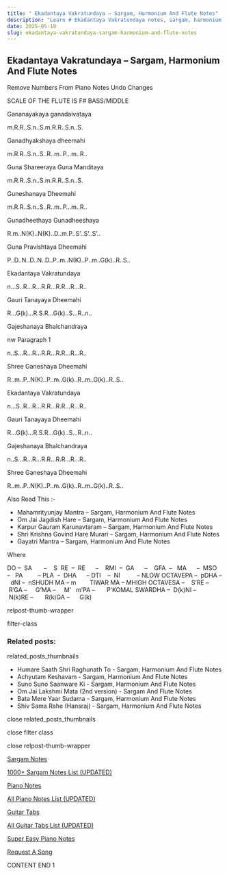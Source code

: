 ```yaml
---
title: " Ekadantaya Vakratundaya – Sargam, Harmonium And Flute Notes"
description: "Learn # Ekadantaya Vakratundaya notes, sargam, harmonium notations and flute notes. Easy step-by-step tutorial for beginners."
date: 2025-05-19
slug: ekadantaya-vakratundaya-sargam-harmonium-and-flute-notes
---
```


## Ekadantaya Vakratundaya – Sargam, Harmonium And Flute Notes

Remove Numbers From Piano Notes
Undo Changes

SCALE OF THE FLUTE IS F# BASS/MIDDLE

Gananayakaya ganadaivataya

m.R.R..S.n..S.m.R.R..S.n..S.

Ganadhyakshaya dheemahi

m.R.R..S.n..S..R..m..P…m..R..

Guna Shareeraya Guna Manditaya

m.R.R..S.n..S.m.R.R..S.n..S.

Guneshanaya Dheemahi

m.R.R..S.n..S..R..m..P…m..R..

Gunadheethaya Gunadheeshaya

R.m..N(K)..N(K)..D..m.P..S’..S’..S’..

Guna Pravishtaya Dheemahi

P..D..N..D..N..D..P..m..N(K)..P..m..G(k)..R..S..

Ekadantaya Vakratundaya

n…S..R…R…R.R…R.R…R…R..

Gauri Tanayaya Dheemahi

R…G(k)…R.S.R…G(k)..S…R..n..

Gajeshanaya Bhalchandraya

nw Paragraph 1

n..S…R…R…R.R…R.R…R…R..

Shree Ganeshaya Dheemahi

R..m..P..N(K)..P..m..G(k)..R..m..G(k)..R..S..

Ekadantaya Vakratundaya

n…S..R…R…R.R…R.R…R…R..

Gauri Tanayaya Dheemahi

R…G(k)…R.S.R…G(k)..S…R..n..

Gajeshanaya Bhalchandraya

n..S…R…R…R.R…R.R…R…R..

Shree Ganeshaya Dheemahi

R..m..P..N(K)..P..m..G(k)..R..m..G(k)..R..S..

Also Read This :-

- Mahamrityunjay Mantra – Sargam, Harmonium And Flute Notes
- Om Jai Jagdish Hare – Sargam, Harmonium And Flute Notes
- Karpur Gauram Karunavtaram – Sargam, Harmonium And Flute Notes
- Shri Krishna Govind Hare Murari – Sargam, Harmonium And Flute Notes
- Gayatri Mantra – Sargam, Harmonium And Flute Notes

Where

DO –  SA       –    S  RE  –  RE      –    RMI  –  GA      –    GFA  –   MA      –  MSO  –   PA         – PLA  –  DHA      – DTI    –  NI          – NLOW OCTAVEPA –  pDHA –  dNI –  nSHUDH MA – m        TIWAR MA – MHIGH OCTAVESA –    S’RE –     R’GA –     G’MA –     M’   m’PA –       P’KOMAL SWARDHA –  D(k)NI –       N(k)RE –       R(k)GA –      G(k)

relpost-thumb-wrapper

filter-class

### Related posts:

related_posts_thumbnails

- Humare Saath Shri Raghunath To - Sargam, Harmonium And Flute Notes
- Achyutam Keshavam - Sargam, Harmonium And Flute Notes
- Suno Suno Saanware Ki - Sargam, Harmonium And Flute Notes
- Om Jai Lakshmi Mata (2nd version) - Sargam And Flute Notes
- Bata Mere Yaar Sudama - Sargam, Harmonium And Flute Notes
- Shiv Sama Rahe (Hansraj) - Sargam, Harmonium And Flute Notes

close related_posts_thumbnails

close filter class

close relpost-thumb-wrapper

[Sargam Notes](/sargam-notes.html)

[1000+ Sargam Notes List (UPDATED)](/all-songs-list-sargam-notes.html)

[Piano Notes](/piano-notes.html)

[All Piano Notes List (UPDATED)](/all-songs-list-piano-notes.html)

[Guitar Tabs](/guitar-tabs.html)

[All Guitar Tabs List (UPDATED)](/all-songs-list-guitar-tabs.html)

[Super Easy Piano Notes](https://studywall.in/)

[Request A Song](/request-a-song.html)

CONTENT END 1
